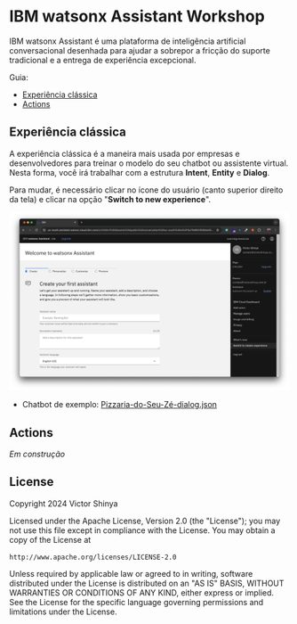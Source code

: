 # IBM watsonx Assistant Workshop

IBM watsonx Assistant é uma plataforma de inteligência artificial conversacional desenhada para ajudar a sobrepor a fricção do suporte tradicional e a entrega de experiência excepcional.

Guia:

- [Experiência clássica](#experiência-clássica)
- [Actions](#actions)

## Experiência clássica

A experiência clássica é a maneira mais usada por empresas e desenvolvedores para treinar o modelo do seu chatbot ou assistente virtual. Nesta forma, você irá trabalhar com a estrutura **Intent**, **Entity** e **Dialog**.

Para mudar, é necessário clicar no ícone do usuário (canto superior direito da tela) e clicar na opção "**Switch to new experience**".

![Switch to Classic Experience](static/ibm-watsonx-assistant-workshop-switch-classic-experience.png)

- Chatbot de exemplo: [Pizzaria-do-Seu-Zé-dialog.json](content/Pizzaria-do-Seu-Zé-dialog.json)

## Actions
*Em construção*

## License
Copyright 2024 Victor Shinya

Licensed under the Apache License, Version 2.0 (the "License");
you may not use this file except in compliance with the License.
You may obtain a copy of the License at

    http://www.apache.org/licenses/LICENSE-2.0

Unless required by applicable law or agreed to in writing, software
distributed under the License is distributed on an "AS IS" BASIS,
WITHOUT WARRANTIES OR CONDITIONS OF ANY KIND, either express or implied.
See the License for the specific language governing permissions and
limitations under the License.